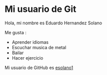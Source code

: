 # Mi usuario de Git

Hola, mi nombre es Eduardo Hernandez Solano

Me gusta :

- Aprender idiomas
- Escuchar musica de metal
- Bailar
- Hacer ejercicio

Mi usuario de GitHub es [esolano1](https://github.com/esolano1)
